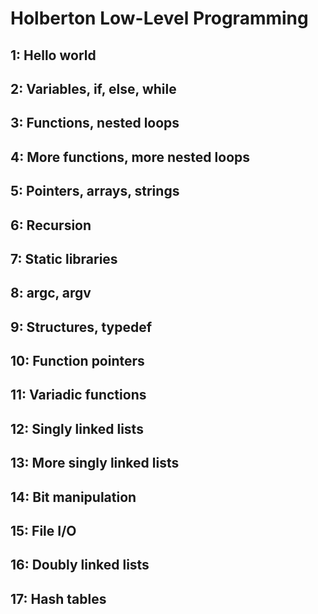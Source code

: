 # Holberton Low-Level Programming

## 1: Hello world

## 2: Variables, if, else, while

## 3: Functions, nested loops

## 4: More functions, more nested loops

## 5: Pointers, arrays, strings

## 6: Recursion

## 7: Static libraries

## 8: argc, argv

## 9: Structures, typedef

## 10: Function pointers

## 11: Variadic functions

## 12: Singly linked lists

## 13: More singly linked lists

## 14: Bit manipulation

## 15: File I/O

## 16: Doubly linked lists

## 17: Hash tables
